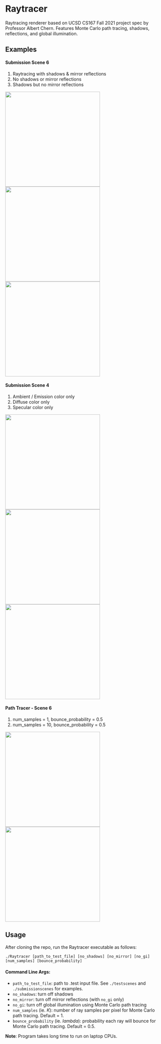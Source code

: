 # Raytracer

Raytracing renderer based on UCSD CS167 Fall 2021 project spec by Professor Albert Chern. Features Monte Carlo path tracing, shadows, reflections, and global illumination.

## Examples
#### Submission Scene 6 
1. Raytracing with shadows & mirror reflections
2. No shadows or mirror reflections
3. Shadows but no mirror reflections

<img src="https://github.com/anshuman64/raytracer/blob/master/output/scene6.png" width="300" /> <img src="https://github.com/anshuman64/raytracer/blob/master/output/scene6-no-shadows.png" width="300" /><img src="https://github.com/anshuman64/raytracer/blob/master/output/scene6-no-mirror.png" width="300" />

#### Submission Scene 4
1. Ambient / Emission color only
2. Diffuse color only
3. Specular color only

<img src="https://github.com/anshuman64/raytracer/blob/master/output/scene4-ambient.png" width="300" /> <img src="https://github.com/anshuman64/raytracer/blob/master/output/scene4-diffuse.png" width="300" /> <img src="https://github.com/anshuman64/raytracer/blob/master/output/scene4-specular.png" width="300" />

#### Path Tracer - Scene 6
1. num_samples = 1, bounce_probability = 0.5
2. num_samples = 10, bounce_probability = 0.5

<img src="https://github.com/anshuman64/raytracer/blob/master/output/scene6-k1-l05.png" width="300" /> <img src="https://github.com/anshuman64/raytracer/blob/master/output/scene6-k10-l05.png" width="300" />

## Usage
After cloning the repo, run the Raytracer executable as follows:

```./Raytracer [path_to_test_file] [no_shadows] [no_mirror] [no_gi] [num_samples] [bounce_probability]```

#### Command Line Args:
- ```path_to_test_file```: path to .test input file. See ```./testscenes``` and ```./submissionscenes``` for examples. 
- ```no_shadows```: turn off shadows
- ```no_mirror```: turn off mirror reflections (with ```no_gi``` only)
- ```no_gi```: turn off global illumination using Monte Carlo path tracing
- ```num_samples``` (ie. *K*): number of ray samples per pixel for Monte Carlo path tracing. Default = 1.
- ```bounce_probability``` (ie. *lambda*): probability each ray will bounce for Monte Carlo path tracing. Default = 0.5.

**Note**: Program takes long time to run on laptop CPUs.